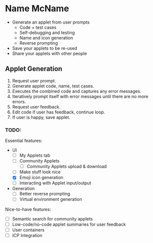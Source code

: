 # Name McName
- Generate an applet from user prompts
	- Code + test cases
	- Self-debugging and testing
	- Name and icon generation
	- Reverse prompting
- Save your applets to be re-used
- Share your applets with other people

## Applet Generation
1. Request user prompt.
2. Generate applet code, name, test cases.
3. Executes the combined code and captures any error messages.
4. Iteratively prompt itself with error messages until there are no more errors.
5. Request user feedback.
6. Edit code if user has feedback, continue loop.
7. If user is happy, save applet.


### TODO:
Essential features:

- UI
    - [ ] My Applets tab
    - [ ] Community Applets
        - [ ] Community Applets upload & download
    - [ ] Make stuff look nice
    - [x] Emoji icon generation
    - [ ] Interacting with Applet input/output

- Generation
    - [ ] Better reverse prompting
    - [ ] Virtual environment generation

Nice-to-have features:
- [ ] Semantic search for community applets
- [ ] Low-code/no-code applet summaries for user feedback
- [ ] User containers
- [ ] ICP Integration